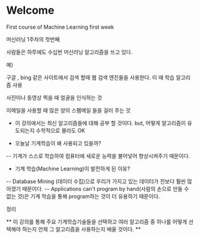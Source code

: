 # Welcome
First course of Machine Learning first week

머신러닝 1주차의 첫번째


사람들은 하루에도 수십번 머신러닝 알고리즘을 쓰고 있다.

예)

구글 , bing 같은 사이트에서 검색 할때 웹 검색 엔진들을 사용한다. 이 때 학습 알고리즘 사용

사진이나 동영상 찍을 때 얼굴을 인식하는 것

이메일을 사용할 때 많은 양의 스펨메일 들을 걸러 주는 것





* 이 강의에서는 최신 알고리즘들에 대해 공부 할 것이다. but, 어떻게 알고리즘이 유도되는지 수학적으로 몰라도 OK






* 오늘날 기계학습이 왜 사용되고 있을까? 

-- 기계가 스스로 학습하여 컴퓨터에 새로운 능력을 불어넣어 향상시켜주기 때문이다.







* 기계 학습(Machine Learning)이 발전하게 된 이유?

-- Database Mining (데이터 수집)으로 우리가 가지고 있는 데이터가 전보다 훨씬 많아졌기 때문이다.
-- Applications can't program by hand(사람의 손으로 만들 수 없는 것)은 기계 학습을 통해 program하는 것이 더 유용하기 때문이다.



정리

** 이 강의를 통해 주요 기계학습기술들을 선택하고 여러 알고리즘 중 하나를 어떻게 선택해야 하는지 언제 그 알고리즘을 사용하는지 배울 것이다. **
